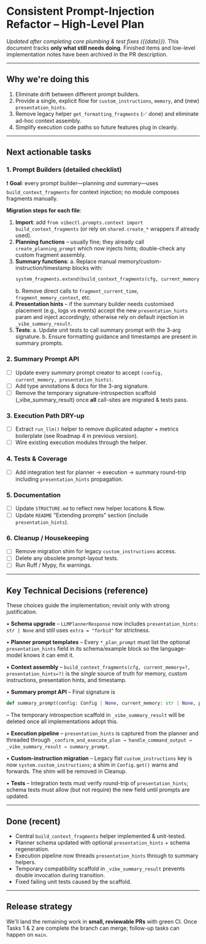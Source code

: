 # Consistent Prompt-Injection Refactor – High-Level Plan

_Updated after completing core plumbing & test fixes ({{date}})._
This document tracks **only what still needs doing**. Finished items and low-level implementation notes have been archived in the PR description.

---

## Why we're doing this
1. Eliminate drift between different prompt builders.
2. Provide a single, explicit flow for `custom_instructions`, `memory`, and (new) `presentation_hints`.
3. Remove legacy helper `get_formatting_fragments` (✅ done) and eliminate ad-hoc context assembly.
4. Simplify execution code paths so future features plug in cleanly.

---

## Next actionable tasks

### 1. Prompt Builders (detailed checklist)

❗ **Goal**: every prompt builder—planning _and_ summary—uses `build_context_fragments` for context injection; no module composes fragments manually.

**Migration steps for each file**:
1. **Import**: add `from vibectl.prompts.context import build_context_fragments` (or rely on `shared.create_*` wrappers if already used).
2. **Planning functions** – usually fine; they already call `create_planning_prompt` which now injects hints; double-check any custom fragment assembly.
3. **Summary functions**:
   a. Replace manual memory/custom-instruction/timestamp blocks with:
   ```python
   system_fragments.extend(build_context_fragments(cfg, current_memory=current_memory))
   ```
   b. Remove direct calls to `fragment_current_time`, `fragment_memory_context`, etc.
4. **Presentation hints** – if the summary builder needs customised placement (e.g., logs vs events) accept the new `presentation_hints` param and inject accordingly; otherwise rely on default injection in `_vibe_summary_result`.
5. **Tests**:
   a. Update unit tests to call summary prompt with the 3-arg signature.
   b. Ensure formatting guidance and timestamps are present in summary prompts.

### 2. Summary Prompt API
- [ ] Update every *summary* prompt creator to accept `(config, current_memory, presentation_hints)`.
- [ ] Add type annotations & docs for the 3-arg signature.
- [ ] Remove the temporary signature-introspection scaffold (_vibe_summary_result) once **all** call-sites are migrated & tests pass.

### 3. Execution Path DRY-up
- [ ] Extract `run_llm()` helper to remove duplicated adapter + metrics boilerplate (see Roadmap 4 in previous version).
- [ ] Wire existing execution modules through the helper.

### 4. Tests & Coverage
- [ ] Add integration test for planner → execution → summary round-trip including `presentation_hints` propagation.

### 5. Documentation
- [ ] Update `STRUCTURE.md` to reflect new helper locations & flow.
- [ ] Update `README` "Extending prompts" section (include `presentation_hints`).

### 6. Cleanup / Housekeeping
- [ ] Remove migration shim for legacy `custom_instructions` access.
- [ ] Delete any obsolete prompt-layout tests.
- [ ] Run Ruff / Mypy, fix warnings.

---

## Key Technical Decisions (reference)

These choices guide the implementation; revisit only with strong justification.

• **Schema upgrade** – `LLMPlannerResponse` now includes `presentation_hints: str | None` and still uses `extra = "forbid"` for strictness.

• **Planner prompt templates** – Every `*_plan_prompt` must list the optional `presentation_hints` field in its schema/example block so the language-model knows it can emit it.

• **Context assembly** – `build_context_fragments(cfg, current_memory=?, presentation_hints=?)` is the _single_ source of truth for memory, custom instructions, presentation hints, and timestamp.

• **Summary prompt API** – Final signature is
```python
def summary_prompt(config: Config | None, current_memory: str | None, presentation_hints: str | None = None) -> PromptFragments
```
  – The temporary introspection scaffold in `_vibe_summary_result` will be deleted once all implementations adopt this.

• **Execution pipeline** – `presentation_hints` is captured from the planner and threaded through `_confirm_and_execute_plan → handle_command_output → _vibe_summary_result → summary_prompt`.

• **Custom-instruction migration** – Legacy flat `custom_instructions` key is now `system.custom_instructions`; a shim in `Config.get()` warns and forwards.  The shim will be removed in Cleanup.

• **Tests** – Integration tests must verify round-trip of `presentation_hints`; schema tests must allow (but not require) the new field until prompts are updated.

---

## Done (recent)
- Central `build_context_fragments` helper implemented & unit-tested.
- Planner schema updated with optional `presentation_hints` + schema regeneration.
- Execution pipeline now threads `presentation_hints` through to summary helpers.
- Temporary compatibility scaffold in `_vibe_summary_result` prevents double invocation during transition.
- Fixed failing unit tests caused by the scaffold.

---

## Release strategy
We'll land the remaining work in **small, reviewable PRs** with green CI.
Once Tasks 1 & 2 are complete the branch can merge; follow-up tasks can happen on `main`.
